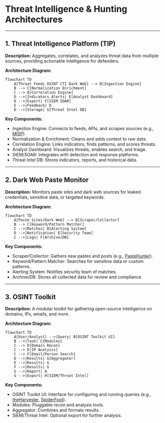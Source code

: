 # Threat Intelligence & Hunting Architectures

---

## 1. Threat Intelligence Platform (TIP)

**Description:**
Aggregates, correlates, and analyzes threat data from multiple sources, providing actionable intelligence for defenders.

**Architecture Diagram:**
```mermaid
flowchart TD
    A[Threat Feeds OSINT CTI Dark Web] --> B[Ingestion Engine]
    B --> C[Normalization Enrichment]
    C --> D[Correlation Engine]
    D -->|Indicators Alerts| E[Analyst Dashboard]
    D -->|Export| F[SIEM SOAR]
    E -->|Feedback| D
    D -->|Storage| G[Threat Intel DB]
```

**Key Components:**
- Ingestion Engine: Connects to feeds, APIs, and scrapes sources (e.g., [MISP](https://www.misp-project.org/)).
- Normalization & Enrichment: Cleans and adds context to raw data.
- Correlation Engine: Links indicators, finds patterns, and scores threats.
- Analyst Dashboard: Visualizes threats, enables search, and triage.
- SIEM/SOAR: Integrates with detection and response platforms.
- Threat Intel DB: Stores indicators, reports, and historical data.

---

## 2. Dark Web Paste Monitor

**Description:**
Monitors paste sites and dark web sources for leaked credentials, sensitive data, or targeted keywords.

**Architecture Diagram:**
```mermaid
flowchart TD
    A[Paste Sites/Dark Web] --> B[Scraper/Collector]
    B --> C[Keyword/Pattern Matcher]
    C -->|Matches| D[Alerting System]
    D -->|Notification| E[Security Team]
    C -->|Logs| F[Archive/DB]
```

**Key Components:**
- Scraper/Collector: Gathers new pastes and posts (e.g., [PasteHunter](https://github.com/kevthehermit/PasteHunter)).
- Keyword/Pattern Matcher: Searches for sensitive data or custom patterns.
- Alerting System: Notifies security team of matches.
- Archive/DB: Stores all collected data for review and compliance.

---

## 3. OSINT Toolkit

**Description:**
A modular toolkit for gathering open-source intelligence on domains, IPs, emails, and more.

**Architecture Diagram:**
```mermaid
flowchart TD
    A[User/Analyst] -->|Query| B[OSINT Toolkit UI]
    B -->|Task| C{Modules}
    C --> D[Domain Recon]
    C --> E[IP Analysis]
    C --> F[Email/Person Search]
    D -->|Results| G[Aggregator]
    E -->|Results| G
    F -->|Results| G
    G -->|Report| A
    G -->|Export| H[SIEM/Threat Intel]
```

**Key Components:**
- OSINT Toolkit UI: Interface for configuring and running queries (e.g., [theHarvester](https://github.com/laramies/theHarvester), [SpiderFoot](https://www.spiderfoot.net/)).
- Modules: Pluggable recon and analysis tools.
- Aggregator: Combines and formats results.
- SIEM/Threat Intel: Optional export for further analysis. 